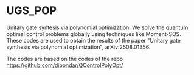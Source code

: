 # UGS_POP
Unitary gate syntesis via polynomial optimization. We solve the quantum optimal control problems globally using techniques like Moment-SOS. These codes are used to obtain the results of the paper "Unitary gate synthesis via polynomial optimization", arXiv:2508.01356.

The codes are based on the codes of the repo https://github.com/dibondar/QControlPolyOpt/


